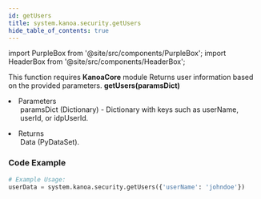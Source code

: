 ```yaml
---
id: getUsers
title: system.kanoa.security.getUsers
hide_table_of_contents: true
---
```


import PurpleBox from '@site/src/components/PurpleBox';
import HeaderBox from '@site/src/components/HeaderBox';

<PurpleBox>This function requires <b>KanoaCore</b> module</PurpleBox>
<HeaderBox header="Description">Returns user information based on the provided parameters.</HeaderBox>
<HeaderBox header="Syntax">
    <b>getUsers(paramsDict)</b>
    <li>Parameters <br />
        <ul>paramsDict (Dictionary) - Dictionary with keys such as userName, userId, or idpUserId.</ul>
    </li>
    <li>Returns <br />
        <ul>Data (PyDataSet).</ul>
    </li>
</HeaderBox>

### Code Example

```python
# Example Usage:
userData = system.kanoa.security.getUsers({'userName': 'johndoe'})



